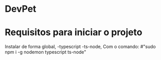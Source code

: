 # DevPet

# Requisitos para iniciar o projeto
Instalar de forma global, 
-typescript
-ts-node, 
Com o comando: 
#"sudo npm i -g nodemon typescript ts-node"
